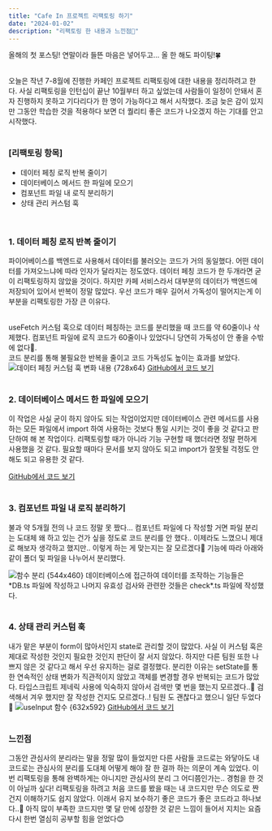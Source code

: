 ```yaml
---
title: "Cafe In 프로젝트 리팩토링 하기"
date: "2024-01-02"
description: "리팩토링 한 내용과 느낀점🙂"
---
```


올해의 첫 포스팅! 연말이라 들뜬 마음은 넣어두고... 올 한 해도 파이팅!🍀  
&nbsp;

오늘은 작년 7-8월에 진행한 카페인 프로젝트 리팩토링에 대한 내용을 정리하려고 한다. 사실 리팩토링을 인턴십이 끝난 10월부터 하고 싶었는데 사람들이 일정이 안돼서 혼자 진행하지 못하고 기다리다가 한 명이 가능하다고 해서 시작했다. 조금 늦은 감이 있지만 그동안 학습한 것을 적용하다 보면 더 퀄리티 좋은 코드가 나오겠지 하는 기대를 안고 시작했다.  
&nbsp;

### **[리팩토링 항목]**

- 데이터 페칭 로직 반복 줄이기
- 데이터베이스 메서드 한 파일에 모으기
- 컴포넌트 파일 내 로직 분리하기
- 상태 관리 커스텀 훅

&nbsp;

### 1. 데이터 페칭 로직 반복 줄이기

파이어베이스를 백엔드로 사용해서 데이터를 불러오는 코드가 거의 동일했다. 어떤 데이터를 가져오느냐에 따라 인자가 달라지는 정도였다. 데이터 페칭 코드가 한 두개라면 굳이 리팩토링하지 않았을 것이다. 하지만 카페 서비스라서 대부분의 데이터가 백엔드에 저장되어 있어서 반복이 정말 많았다. 우선 코드가 매우 길어서 가독성이 떨어지는게 이 부분을 리팩토링한 가장 큰 이유다.  
&nbsp;

useFetch 커스텀 훅으로 데이터 페칭하는 코드를 분리했을 때 코드를 약 60줄이나 삭제했다. 컴포넌트 파일에 로직 코드가 60줄이나 있었다니 당연히 가독성이 안 좋을 수밖에 없다🥲.  
코드 분리를 통해 불필요한 반복을 줄이고 코드 가독성도 높이는 효과를 보았다.
![데이터 페칭 커스텀 훅 변화 내용 {728x64}](https://github.com/Cafe-Manage-Service-CAFE-IN/cafe-in/assets/61578822/4be757d7-4b8b-49c3-abbd-cce6cdd3f463)
[GitHub에서 코드 보기](https://github.com/Cafe-Manage-Service-CAFE-IN/cafe-in/blob/develop/src/hooks/useFetchWithQuery.ts)  
&nbsp;

### 2. 데이터베이스 메서드 한 파일에 모으기

이 작업은 사실 굳이 하지 않아도 되는 작업이었지만 데이터베이스 관련 메서드를 사용하는 모든 파일에서 import 하여 사용하는 것보다 통일 시키는 것이 좋을 것 같다고 판단하여 해 본 작업이다.
리팩토링할 때가 아니라 기능 구현할 때 했더라면 정말 편하게 사용했을 것 같다. 필요할 때마다 문서를 보지 않아도 되고 import가 잘못될 걱정도 안 해도 되고 유용한 것 같다.

[GitHub에서 코드 보기](https://github.com/Cafe-Manage-Service-CAFE-IN/cafe-in/blob/develop/src/utils/db.ts)  
&nbsp;

### 3. 컴포넌트 파일 내 로직 분리하기

불과 약 5개월 전의 나 코드 정말 못 짰다... 컴포넌트 파일에 다 작성할 거면 파일 분리는 도대체 왜 하고 있는 건가 싶을 정도로 코드 분리를 안 했다.. 이제라도 느꼈으니 제대로 해보자 생각하고 했지만.. 이렇게 하는 게 맞는지는 잘 모르겠다🥲
기능에 따라 아래와 같이 폴더 및 파일을 나누어서 분리했다.

![함수 분리 {544x460}](https://github.com/Cafe-Manage-Service-CAFE-IN/cafe-in/assets/61578822/9e9324e8-1bf4-4188-9ac0-121dbeba05a2)
데이터베이스에 접근하여 데이터를 조작하는 기능들은 \*DB.ts 파일에 작성하고 나머지 유효성 검사와 관련한 것들은 check\*.ts 파일에 작성했다.  
&nbsp;

### 4. 상태 관리 커스텀 훅

내가 맡은 부분이 form이 많아서인지 state로 관리할 것이 많았다. 사실 이 커스텀 훅은 제대로 작성한 것인지 필요한 것인지 판단이 잘 서지 않았다. 하지만 다른 팀원 또한 나쁘지 않은 것 같다고 해서 우선 유지하는 걸로 결정했다.
분리한 이유는 setState를 통한 연속적인 상태 변화가 직관적이지 않았고 객체를 변경할 경우 반복되는 코드가 많았다. 타입스크립트 제네릭 사용에 익숙하지 않아서 검색만 몇 번을 했는지 모르겠다..🥲 검색해서 겨우 했지만 잘 작성한 건지도 모르겠다..! 팀원 도 괜찮다고 했으니 일단 두었다🤣
![useInput 함수 {632x592}](https://github.com/Cafe-Manage-Service-CAFE-IN/cafe-in/assets/61578822/df0f2f36-40b9-4313-85cd-076b09283db3)
[GitHub에서 코드 보기](https://github.com/Cafe-Manage-Service-CAFE-IN/cafe-in/blob/develop/src/hooks/useInput.ts)  
&nbsp;

### 느낀점

그동안 관심사의 분리라는 말을 정말 많이 들었지만 다른 사람들 코드로는 와닿아도 내 코드로는 관심사의 분리를 도대체 어떻게 해야 잘 한 걸까 하는 의문이 계속 있었다. 이번 리팩토링을 통해 완벽하게는 아니지만 관심사의 분리 그 어디쯤인가는.. 경험을 한 것이 아닐까 싶다! 리팩토링을 하려고 처음 코드를 봤을 때는 내 코드지만 무슨 의도로 짠 건지 이해하기도 쉽지 않았다. 이래서 유지 보수하기 좋은 코드가 좋은 코드라고 하나보다..🤣 아직 많이 부족한 코드지만 몇 달 만에 성장한 것 같은 느낌이 들어서 지치는 요즘 다시 한번 열심히 공부할 힘을 얻었다😊

